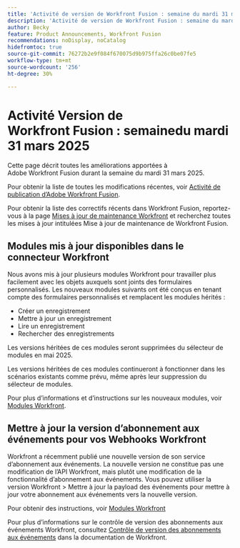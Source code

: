 ```yaml
---
title: 'Activité de version de Workfront Fusion : semaine du mardi 31 mars 2025'
description: 'Activité de version de Workfront Fusion : semaine du mardi 31 mars 2025'
author: Becky
feature: Product Announcements, Workfront Fusion
recommendations: noDisplay, noCatalog
hidefromtoc: true
source-git-commit: 76272b2e9f084f670075d9b975ffa26c0be07fe5
workflow-type: tm+mt
source-wordcount: '256'
ht-degree: 30%

---
```


# Activité Version de Workfront Fusion : semainedu mardi 31 mars 2025

Cette page décrit toutes les améliorations apportées à Adobe Workfront Fusion durant la semaine du mardi 31 mars 2025.

Pour obtenir la liste de toutes les modifications récentes, voir [Activité de publication d’Adobe Workfront Fusion](/help/workfront-fusion/fusion-product-releases/fusion-release-activity.md).

Pour obtenir la liste des correctifs récents dans Workfront Fusion, reportez-vous à la page [Mises à jour de maintenance Workfront](https://experienceleague.adobe.com/en/docs/workfront-known-issues/releases/current-updates) et recherchez toutes les mises à jour intitulées Mise à jour de maintenance de Workfront Fusion.

## Modules mis à jour disponibles dans le connecteur Workfront

Nous avons mis à jour plusieurs modules Workfront pour travailler plus facilement avec les objets auxquels sont joints des formulaires personnalisés. Les nouveaux modules suivants ont été conçus en tenant compte des formulaires personnalisés et remplacent les modules hérités :

* Créer un enregistrement
* Mettre à jour un enregistrement
* Lire un enregistrement
* Rechercher des enregistrements

Les versions héritées de ces modules seront supprimées du sélecteur de modules en mai 2025.

Les versions héritées de ces modules continueront à fonctionner dans les scénarios existants comme prévu, même après leur suppression du sélecteur de modules.

Pour plus d’informations et d’instructions sur les nouveaux modules, voir [Modules Workfront](/help/workfront-fusion/references/apps-and-modules/adobe-connectors/workfront-modules.md).

## Mettre à jour la version d’abonnement aux événements pour vos Webhooks Workfront

Workfront a récemment publié une nouvelle version de son service d’abonnement aux événements. La nouvelle version ne constitue pas une modification de l’API Workfront, mais plutôt une modification de la fonctionnalité d’abonnement aux événements. Vous pouvez utiliser la version Workfront > Mettre à jour la payload des événements pour mettre à jour votre abonnement aux événements vers la nouvelle version.

Pour obtenir des instructions, voir [Modules Workfront](/help/workfront-fusion/references/apps-and-modules/adobe-connectors/workfront-modules.md)

Pour plus d’informations sur le contrôle de version des abonnements aux événements Workfront, consultez [Contrôle de version des abonnements aux événements](https://experienceleague.adobe.com/en/docs/workfront/using/adobe-workfront-api/event-subscriptions/event-subs-versioning) dans la documentation de Workfront.

